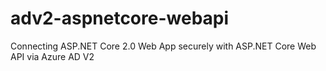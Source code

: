 # adv2-aspnetcore-webapi
Connecting ASP.NET Core 2.0 Web App securely with ASP.NET Core Web API via Azure AD V2
